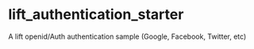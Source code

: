 lift_authentication_starter
===========================

A lift openid/Auth authentication sample (Google, Facebook, Twitter, etc)